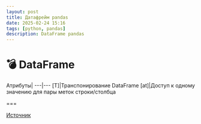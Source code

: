 ```yaml
---
layout: post
title: Датафрейм pandas
date: 2025-02-24 15:16
tags: [python, pandas]
description: DataFrame pandas
---
```

# :bomb: DataFrame

Атрибуты|
---|---
[T]|Транспонирование DataFrame
[at]|Доступ к одному значению для пары меток строки/столбца

===

[Источник](https://pandas.pydata.org/docs/reference/api/pandas.DataFrame.html#pandas.DataFrame)